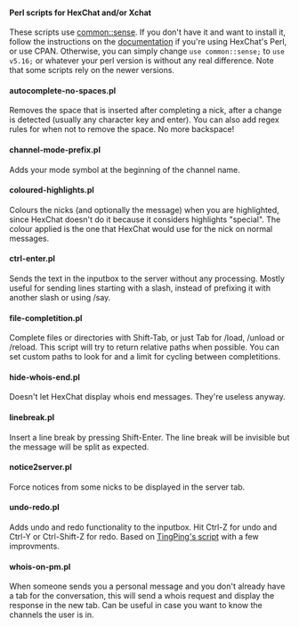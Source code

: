 #### Perl scripts for HexChat and/or Xchat
These scripts use [common::sense](https://metacpan.org/module/common::sense). If you don't have it and want to install it, follow the instructions on the [documentation](https://hexchat.readthedocs.org/en/latest/perl_modules.html) if you're using HexChat's Perl, or use CPAN. Otherwise, you can simply change `use common::sense;` to `use v5.16;` or whatever your perl version is without any real difference. Note that some scripts rely on the newer versions.

#### autocomplete-no-spaces.pl
Removes the space that is inserted after completing a nick, after a change is detected (usually any character key and enter). You can also add regex rules for when not to remove the space. No more backspace!

#### channel-mode-prefix.pl
Adds your mode symbol at the beginning of the channel name.

#### coloured-highlights.pl
Colours the nicks (and optionally the message) when you are highlighted, since HexChat doesn't do it because it considers highlights "special". The colour applied is the one that HexChat would use for the nick on normal messages.

#### ctrl-enter.pl
Sends the text in the inputbox to the server without any processing. Mostly useful for sending lines starting with a slash, instead of prefixing it with another slash or using /say.

#### file-completition.pl
Complete files or directories with Shift-Tab, or just Tab for /load, /unload or /reload. This script will try to return relative paths when possible.
You can set custom paths to look for and a limit for cycling between completitions.

#### hide-whois-end.pl
Doesn't let HexChat display whois end messages. They're useless anyway.

#### linebreak.pl
Insert a line break by pressing Shift-Enter. The line break will be invisible but the message will be split as expected.

#### notice2server.pl
Force notices from some nicks to be displayed in the server tab.

#### undo-redo.pl
Adds undo and redo functionality to the inputbox. Hit Ctrl-Z for undo and Ctrl-Y or Ctrl-Shift-Z for redo. Based on [TingPing's script](https://github.com/TingPing/plugins/blob/master/HexChat/undo.py) with a few improvments.

#### whois-on-pm.pl
When someone sends you a personal message and you don't already have a tab for the conversation, this will send a whois request and display the response in the new tab. Can be useful in case you want to know the channels the user is in.